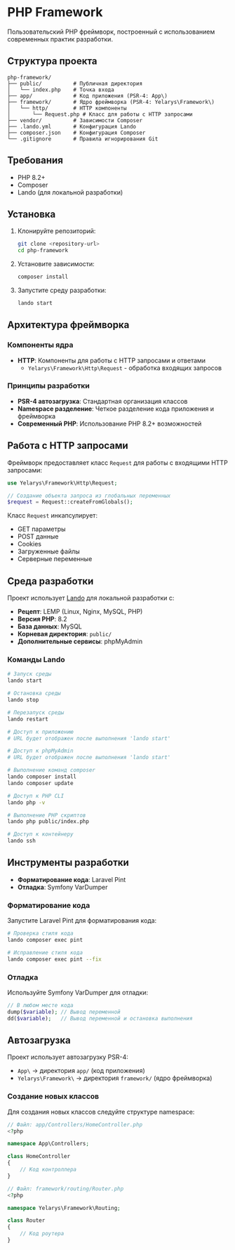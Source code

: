 # PHP Framework

Пользовательский PHP фреймворк, построенный с использованием современных практик разработки.

## Структура проекта

```
php-framework/
├── public/          # Публичная директория
│   └── index.php    # Точка входа
├── app/             # Код приложения (PSR-4: App\)
├── framework/       # Ядро фреймворка (PSR-4: Yelarys\Framework\)
│   └── http/        # HTTP компоненты
│       └── Request.php # Класс для работы с HTTP запросами
├── vendor/          # Зависимости Composer
├── .lando.yml       # Конфигурация Lando
├── composer.json    # Конфигурация Composer
└── .gitignore       # Правила игнорирования Git
```

## Требования

- PHP 8.2+
- Composer
- Lando (для локальной разработки)

## Установка

1. Клонируйте репозиторий:
   ```bash
   git clone <repository-url>
   cd php-framework
   ```

2. Установите зависимости:
   ```bash
   composer install
   ```

3. Запустите среду разработки:
   ```bash
   lando start
   ```

## Архитектура фреймворка

### Компоненты ядра

- **HTTP**: Компоненты для работы с HTTP запросами и ответами
  - `Yelarys\Framework\Http\Request` - обработка входящих запросов

### Принципы разработки

- **PSR-4 автозагрузка**: Стандартная организация классов
- **Namespace разделение**: Четкое разделение кода приложения и фреймворка
- **Современный PHP**: Использование PHP 8.2+ возможностей

## Работа с HTTP запросами

Фреймворк предоставляет класс `Request` для работы с входящими HTTP запросами:

```php
use Yelarys\Framework\Http\Request;

// Создание объекта запроса из глобальных переменных
$request = Request::createFromGlobals();
```

Класс `Request` инкапсулирует:
- GET параметры
- POST данные
- Cookies
- Загруженные файлы
- Серверные переменные

## Среда разработки

Проект использует [Lando](https://lando.dev/) для локальной разработки с:

- **Рецепт**: LEMP (Linux, Nginx, MySQL, PHP)
- **Версия PHP**: 8.2
- **База данных**: MySQL
- **Корневая директория**: `public/`
- **Дополнительные сервисы**: phpMyAdmin

### Команды Lando

```bash
# Запуск среды
lando start

# Остановка среды
lando stop

# Перезапуск среды
lando restart

# Доступ к приложению
# URL будет отображен после выполнения 'lando start'

# Доступ к phpMyAdmin
# URL будет отображен после выполнения 'lando start'

# Выполнение команд composer
lando composer install
lando composer update

# Доступ к PHP CLI
lando php -v

# Выполнение PHP скриптов
lando php public/index.php

# Доступ к контейнеру
lando ssh
```

## Инструменты разработки

- **Форматирование кода**: Laravel Pint
- **Отладка**: Symfony VarDumper

### Форматирование кода

Запустите Laravel Pint для форматирования кода:

```bash
# Проверка стиля кода
lando composer exec pint

# Исправление стиля кода
lando composer exec pint --fix
```

### Отладка

Используйте Symfony VarDumper для отладки:

```php
// В любом месте кода
dump($variable); // Вывод переменной
dd($variable);   // Вывод переменной и остановка выполнения
```

## Автозагрузка

Проект использует автозагрузку PSR-4:

- `App\` → директория `app/` (код приложения)
- `Yelarys\Framework\` → директория `framework/` (ядро фреймворка)

### Создание новых классов

Для создания новых классов следуйте структуре namespace:

```php
// Файл: app/Controllers/HomeController.php
<?php

namespace App\Controllers;

class HomeController 
{
    // Код контроллера
}
```

```php
// Файл: framework/routing/Router.php
<?php

namespace Yelarys\Framework\Routing;

class Router 
{
    // Код роутера
}
```

